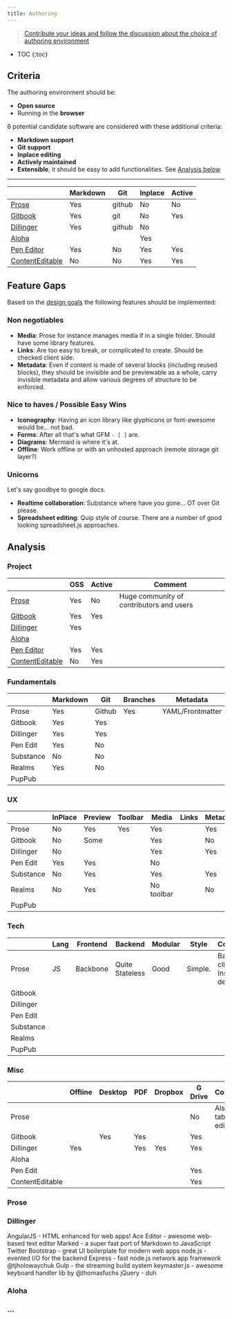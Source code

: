 ```yaml
---
title: Authoring
---
```


>  [Contribute your ideas and follow the discussion about the choice of authoring environment](https://github.com/iilab/contentascode/issues/5)

* TOC
{:toc}

## Criteria

The authoring environment should be:

 - **Open source**
 - Running in the **browser**

6 potential candidate software are considered with these additional criteria:

 - **Markdown support**
 - **Git support**
 - **Inplace editing**
 - **Actively maintained**
 - **Extensible**, it should be easy to add functionalities. See [Analysis below](#analysis)

---

|                                                          | Markdown |  Git   | Inplace | Active |
|----------------------------------------------------------|----------|--------|---------|--------|
| [Prose](http://prose.io)                                 | Yes      | github | No      | No     |
| [Gitbook](https://www.gitbook.com/editor)                | Yes      | git    | No      | Yes    |
| [Dillinger](https://github.com/joemccann/dillinger)      | Yes      | github | No      |        |
| [Aloha](http://www.alohaeditor.org/demo/aloha-ui/)       |          |        | Yes     |        |
| [Pen Editor](http://sofish.github.io/pen/)               | Yes      | No     | Yes     | Yes    |
| [ContentEditable](http://html5demos.com/contenteditable) | No       | No     | Yes     | Yes    |

## Feature Gaps

Based on the [design goals](../../approach#design-goals) the following features should be implemented:

### Non negotiables

 - **Media**: Prose for instance manages media if in a single folder. Should have some library features. 
 - **Links**: Are too easy to break, or complicated to create. Should be checked client side.
 - **Metadata**: Even if content is made of several blocks (including reused blocks), they should be invisible and be previewable as a whole, carry invisible metadata and allow various degrees of structure to be enforced.

### Nice to haves / Possible Easy Wins

 - **Iconography**: Having an icon library like glyphicons or font-awesome would be... not bad.
 - **Forms**: After all that's what GFM ```- [ ]``` are.
 - **Diagrams**: Mermaid is where it's at.
 - **Offline**: Work offline or with an unhosted approach (remote storage git layer?)

### Unicorns

Let's say goodbye to google docs.

 - **Realtime collaboration**: Substance where have you gone... OT over Git please.
 - **Spreadsheet editing**: Quip style of course. There are a number of good looking spreadsheet.js approaches. 

## Analysis


### Project

|                                                          | OSS | Active |                 Comment                  |
|----------------------------------------------------------|-----|--------|------------------------------------------|
| [Prose](http://prose.io)                                 | Yes | No     | Huge community of contributors and users |
| [Gitbook](https://www.gitbook.com/editor)                | Yes | Yes    |                                          |
| [Dillinger](https://github.com/joemccann/dillinger)      | Yes |        |                                          |
| [Aloha](http://www.alohaeditor.org/demo/aloha-ui/)       |     |        |                                          |
| [Pen Editor](http://sofish.github.io/pen/)               | Yes | Yes    |                                          |
| [ContentEditable](http://html5demos.com/contenteditable) | No  | Yes    |                                          |


### Fundamentals

|           | Markdown |  Git   | Branches |     Metadata     | Comment |
|-----------|----------|--------|----------|------------------|---------|
| Prose     | Yes      | Github | Yes      | YAML/Frontmatter |         |
| Gitbook   | Yes      | Yes    |          |                  |         |
| Dillinger | Yes      | Yes    |          |                  |         |
| Pen Edit  | Yes      | No     |          |                  |         |
| Substance | No       | No     |          |                  |         |
| Realms    | Yes      | No     |          |                  |         |
| PupPub    |          |        |          |                  |         |


### UX


|           | InPlace | Preview | Toolbar |   Media    | Links | Metadata | Offline | Focused |
|-----------|---------|---------|---------|------------|-------|----------|---------|---------|
| Prose     | No      | Yes     | Yes     | Yes        |       | Yes      | No      | Yes     |
| Gitbook   | No      | Some    |         | Yes        |       | No       | Yes?    | Some    |
| Dillinger | No      |         |         | Yes        |       | Yes      | Yes     | Yes     |
| Pen Edit  | Yes     | Yes     |         | No         |       |          |         |         |
| Substance | No      | Yes     |         | Yes        |       | Yes      | Yes     | Yes     |
| Realms    | No      | Yes     |         | No toolbar |       | No       | No      | No      |
| PupPub    |         |         |         |            |       |          |         |         |


### Tech


|           | Lang | Frontend |     Backend     | Modular |  Style  |             Comments             |
|-----------|------|----------|-----------------|---------|---------|----------------------------------|
| Prose     | JS   | Backbone | Quite Stateless | Good    | Simple. | Bad code climate. Insecure deps. |
| Gitbook   |      |          |                 |         |         |                                  |
| Dillinger |      |          |                 |         |         |                                  |
| Pen Edit  |      |          |                 |         |         |                                  |
| Substance |      |          |                 |         |         |                                  |
| Realms    |      |          |                 |         |         |                                  |
| PupPub    |      |          |                 |         |         |                                  |

### Misc


|                 | Offline | Desktop | PDF | Dropbox | G Drive |         Comments         |
|-----------------|---------|---------|-----|---------|---------|--------------------------|
| Prose           |         |         |     |         | No      | Also has a table editor. |
| Gitbook         |         | Yes     | Yes |         | Yes     |                          |
| Dillinger       | Yes     |         | Yes | Yes     | Yes     |                          |
| Aloha           |         |         |     |         |         |                          |
| Pen Edit        |         |         |     |         | Yes     |                          |
| ContentEditable |         |         |     |         | Yes     |                          |


### Prose

### Dillinger

AngularJS - HTML enhanced for web apps!
Ace Editor - awesome web-based text editor
Marked - a super fast port of Markdown to JavaScript
Twitter Bootstrap - great UI boilerplate for modern web apps
node.js - evented I/O for the backend
Express - fast node.js network app framework @tjholowaychuk
Gulp - the streaming build system
keymaster.js - awesome keyboard handler lib by @thomasfuchs
jQuery - duh

### Aloha

### ...
